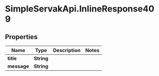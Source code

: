 # SimpleServakApi.InlineResponse409

## Properties
Name | Type | Description | Notes
------------ | ------------- | ------------- | -------------
**title** | **String** |  | 
**message** | **String** |  | 


